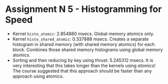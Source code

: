 # Assignment N 5 - Histogramming for Speed

* Kernel `histo_atomic`: 2.854880 msecs. Global memory atomics only.
* Kernel `histo_shared_atomic`: 0.337888 msecs. Creates a separate histogram in shared memory (with shared memory atomics) for each block. Combines those shared memory histograms using global memory atomics.
* Sorting and then reducing by key using thrust: 5.245312 msecs. It is very interesting that this takes longer than the kernels using *atomics*! The course suggested that this approach should be faster than any approach using atomics.

